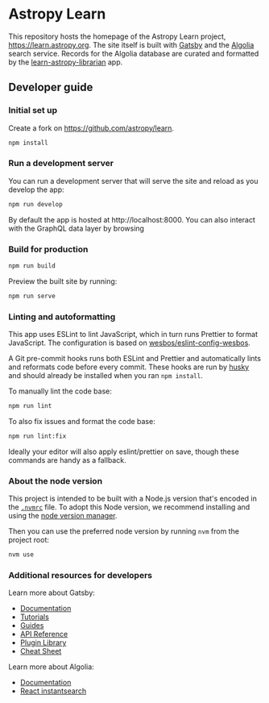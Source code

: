 # Astropy Learn

This repository hosts the homepage of the Astropy Learn project, https://learn.astropy.org. The site itself is built with [Gatsby](https://www.gatsbyjs.com/) and the [Algolia](https://www.algolia.com) search service. Records for the Algolia database are curated and formatted by the [learn-astropy-librarian](https://github.com/astropy/learn-astropy-librarian) app.

## Developer guide

### Initial set up

Create a fork on https://github.com/astropy/learn.

```bash
npm install
```

### Run a development server

You can run a development server that will serve the site and reload as you develop the app:

```bash
npm run develop
```

By default the app is hosted at http://localhost:8000. You can also interact with the GraphQL data layer by browsing

### Build for production

```bash
npm run build
```

Preview the built site by running:

```bash
npm run serve
```

### Linting and autoformatting

This app uses ESLint to lint JavaScript, which in turn runs Prettier to format JavaScript. The configuration is based on [wesbos/eslint-config-wesbos](https://github.com/wesbos/eslint-config-wesbos).

A Git pre-commit hooks runs both ESLint and Prettier and automatically lints and reformats code before every commit. These hooks are run by [husky](https://typicode.github.io/husky/#/) and should already be installed when you ran `npm install`.

To manually lint the code base:

```bash
npm run lint
```

To also fix issues and format the code base:

```bash
npm run lint:fix
```

Ideally your editor will also apply eslint/prettier on save, though these commands are handy as a fallback.

### About the node version

This project is intended to be built with a Node.js version that's encoded in the [`.nvmrc`](./.nvmrc) file. To adopt this Node version, we recommend installing and using the [node version manager](https://github.com/nvm-sh/nvm).

Then you can use the preferred node version by running `nvm` from the project root:

```sh
nvm use
```

### Additional resources for developers

Learn more about Gatsby:

- [Documentation](https://www.gatsbyjs.com/docs/?utm_source=starter&utm_medium=readme&utm_campaign=minimal-starter)
- [Tutorials](https://www.gatsbyjs.com/tutorial/?utm_source=starter&utm_medium=readme&utm_campaign=minimal-starter)
- [Guides](https://www.gatsbyjs.com/tutorial/?utm_source=starter&utm_medium=readme&utm_campaign=minimal-starter)
- [API Reference](https://www.gatsbyjs.com/docs/api-reference/?utm_source=starter&utm_medium=readme&utm_campaign=minimal-starter)
- [Plugin Library](https://www.gatsbyjs.com/plugins?utm_source=starter&utm_medium=readme&utm_campaign=minimal-starter)
- [Cheat Sheet](https://www.gatsbyjs.com/docs/cheat-sheet/?utm_source=starter&utm_medium=readme&utm_campaign=minimal-starter)

Learn more about Algolia:

- [Documentation](https://www.algolia.com/doc/)
- [React instantsearch](https://www.algolia.com/doc/guides/building-search-ui/what-is-instantsearch/react/)
